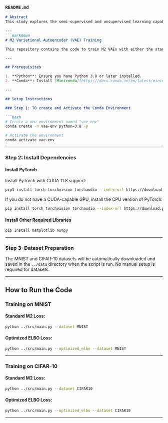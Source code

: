 

### `README.md`


```markdown
# Abstract
This study explores the semi-supervised and unsupervised learning capabilities of deep generative modeling approaches, starting with an analysis and implementation of the M2 model, originally proposed by Kingma et al., through in-depth mathematical and experimental analyses. Building on the original proposed framework, in the *Research Section*, I introduce an Optimized-ELBO objective that addresses key challenges in the M2 model, such as classifier entropy misalignment, limited mutual information between inputs and latent variables, and insufficient utilization of labeled data. The method incorporates enhancements, including entropy penalty terms, mutual information maximization, and label smoothing, to improve both generative and discriminative performance. Extensive experiments on the MNIST and CIFAR-10 datasets demonstrate the efficacy of the proposed framework, with significant accuracy improvements on both datasets, highlighting its generalizability across diverse domains. The research section provides rigorous theoretical justifications and novel extensions to the ELBO objective, while the results validate the enhanced alignment of decision boundaries with low-density regions and improved learning from labeled data. This work sets the stage for further investigation into deeper architectures and advanced regularization techniques for semi-supervised learning.

---
```markdown
# M2 Variational Autoencoder (VAE) Training

This repository contains the code to train M2 VAEs with either the standard M2 loss or the optimized ELBO loss(Reserch extention). The models support training on MNIST and CIFAR-10 datasets.

---

## Prerequisites

1. **Python**: Ensure you have Python 3.8 or later installed.
2. **Conda**: Install [Miniconda](https://docs.conda.io/en/latest/miniconda.html) or [Anaconda](https://www.anaconda.com/).

---

## Setup Instructions

### Step 1: T0 create and Activate the Conda Environment

```bash
# Create a new environment named "vae-env"
conda create -n vae-env python=3.8 -y

# Activate the environment
conda activate vae-env
```

---

### Step 2: Install Dependencies

#### Install PyTorch
Install PyTorch with CUDA 11.8 support:

```bash
pip3 install torch torchvision torchaudio --index-url https://download.pytorch.org/whl/cu118
```

If you do not have a CUDA-capable GPU, install the CPU version of PyTorch:

```bash
pip install torch torchvision torchaudio --index-url https://download.pytorch.org/whl/cpu
```

#### Install Other Required Libraries
```bash
pip install matplotlib numpy
```

---

### Step 3: Dataset Preparation

The MNIST and CIFAR-10 datasets will be automatically downloaded and saved in the `../data` directory when the script is run. No manual setup is required for datasets.

---

## How to Run the Code

### Training on MNIST

#### Standard M2 Loss:
```bash
python ../src/main.py --dataset MNIST
```

#### Optimized ELBO Loss:
```bash
python ../src/main.py --optimized_elbo --dataset MNIST
```

---

### Training on CIFAR-10

#### Standard M2 Loss:
```bash
python ../src/main.py --dataset CIFAR10
```

#### Optimized ELBO Loss:
```bash
python ../src/main.py --optimized_elbo --dataset CIFAR10
```

---

